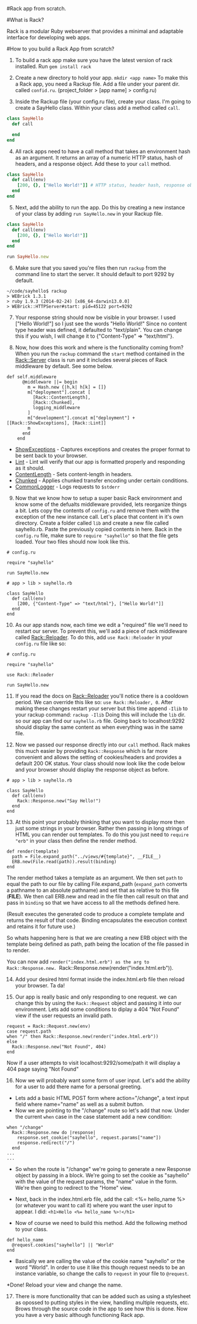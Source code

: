 #Rack app from scratch.

#What is Rack?

Rack is a modular Ruby webserver that provides a minimal and adaptable interface for developing web apps. 

#How to you build a Rack App from scratch?

1. To build a rack app make sure you have the latest version of rack installed. Run `gem install rack`

2. Create a new directory to hold your app. `mkdir <app name>` To make this a Rack app, you need a Rackup file. Add a file under your parent dir. called `confid.ru`. (project_folder > [app name] > config.ru)

3. Inside the Rackup file (your config.ru file), create your class. I'm going to create a SayHello class. Within your class add a method called `call`.

```ruby
class SayHello
  def call

  end
end

```

4. All rack apps need to have a call method that takes an environment hash as an argument. It returns an array of a numeric HTTP status, hash of headers, and a response object. Add these to your `call` method.

```ruby
class SayHello
  def call(env)
    [200, {}, ["Hello World!"]] # HTTP status, header hash, response object
  end
end

```

5. Next, add the ability to run the app. Do this by creating a new instance of your class by adding `run SayHello.new` in your Rackup file.

```ruby
class SayHello
  def call(env)
    [200, {}, ["Hello World!"]]
  end
end

run SayHello.new

```

6. Make sure that you saved you're files then run `rackup` from the command line to start the server. It should default to port 9292 by default. 

```
~/code/sayhello$ rackup
> WEBrick 1.3.1
> ruby 1.9.3 (2014-02-24) [x86_64-darwin13.0.0]
> WEBrick::HTTPServer#start: pid=45122 port=9292

```
7. Your response string should now be visible in your browser. I used ["Hello World!"] so I just see the words "Hello World!" Since no content type header was defined, it defaulted to "text/plain". You can change this if you wish, I will change it to {"Content-Type" => "text/html"}.

8. Now, how does this work and where is the functionality coming from? When you run the `rackup` command the `start` method contained in the [Rack::Server](https://github.com/rack/rack/blob/master/lib/rack/server.rb) class is run and it includes several pieces of Rack middleware by default. See some below.

```
def self.middleware
      @middleware ||= begin
        m = Hash.new {|h,k| h[k] = []}
        m["deployment"].concat [
          [Rack::ContentLength],
          [Rack::Chunked],
          logging_middleware
        ]
        m["development"].concat m["deployment"] + [[Rack::ShowExceptions], [Rack::Lint]]
        m
      end
    end

```
  * [ShowExceptions](http://rack.rubyforge.org/doc/Rack/ShowExceptions.html) - Captures exceptions and creates the proper format to be sent back to your browser.
  * [Lint](http://rack.rubyforge.org/doc/Rack/Lint.html) - Lint will verify that our app is formatted properly and responding as it should.
  * [ContentLength](http://rack.rubyforge.org/doc/Rack/ContentLength.html) - Sets content-length in headers.
  * [Chunked](http://rack.rubyforge.org/doc/Rack/Chunked.html) - Applies chunked transfer encoding under certain conditions.
  * [CommonLogger](http://rack.rubyforge.org/doc/Rack/CommonLogger.html) - Logs requests to `$stderr`

9. Now that we know how to setup a super basic Rack environment and know some of the defualts middleware provided, lets reorganize things a bit. Lets copy the contents of `config.ru` and remove them with the exception of the new instance call. Let's place that content in it's own directory. Create a folder called `lib` and create a new file called sayhello.rb. Paste the previously copied contents in here. Back in the `config.ru` file, make sure to `require "sayhello"` so that the file gets loaded. Your two files should now look like this.

```
# config.ru

require "sayhello"

run SayHello.new

```

```
# app > lib > sayhello.rb

class SayHello
  def call(env)
    [200, {"Content-Type" => "text/html"}, ["Hello World!"]]
  end
end

```

10. As our app stands now, each time we edit a "required" file we'll need to restart our server. To prevent this, we'll add a piece of rack middleware called [Rack::Reloader](http://rack.rubyforge.org/doc/Rack/Reloader.html). To do this, add `use Rack::Reloader` in your `config.ru` file like so:

```
# config.ru

require "sayhello"

use Rack::Reloader

run SayHello.new

```

11. If you read the docs on [Rack::Reloader](http://rack.rubyforge.org/doc/Rack/Reloader.html) you'll notice there is a cooldown period. We can override this like so: `use Rack::Reloader, 0`. After making these changes restart your server but this time append `-Ilib` to your rackup command: `rackup -Ilib` Doing this will include the `lib` dir. so our app can find our `sayhello.rb` file. Going back to localhost:9292 should display the same content as when everything was in the same file.

12. Now we passed our response directly into our `call` method. Rack makes this much easier by providing `Rack::Response` which is far more convenient and allows the setting of cookies/headers and provides a default 200 OK status. Your class should now look like the code below and your browser should display the response object as before.

```
# app > lib > sayhello.rb

class SayHello
  def call(env)
    Rack::Response.new("Say Hello!")
  end
end

```
13. At this point your probably thinking that you want to display more then just some strings in your browser. Rather then passing in long strings of HTML you can render out templates. To do this you just need to `require "erb"` in your class then define the render method. 

```
def render(template)
  path = File.expand_path("../views/#{template}", __FILE__)
  ERB.new(File.read(path)).result(binding)
end

```

   The render method takes a template as an argument. We then set `path` to equal the path to our file by calling File.expand_path (`expand_path` converts a pathname to an absolute pathname) and set that as relative to this file (__FILE__). We then call ERB.new and read in the file then call result on that and pass in `binding` so that we have access to all the methods defined here.

   (Result executes the generated code to produce a complete template and returns the result of that code. Binding encapsulates the execution context and retains it for future use.)

   So whats happening here is that we are creating a new ERB object with the template being defined as path, path being the location of the file passed in to render. 

   You can now add `render("index.html.erb") as the arg to Rack::Response.new. `Rack::Response.new(render("index.html.erb")).

14. Add your desired html format inside the index.html.erb file then reload your browser. Ta da!

15. Our app is really basic and only responding to one request. we can change this by using the `Rack::Request` object and passing it into our environment. Lets add some conditions to diplay a 404 "Not Found" view if the user requests an invalid path.

```
request = Rack::Request.new(env)
case request.path
when "/" then Rack::Response.new(render("index.html.erb"))
else
  Rack::Response.new("Not Found", 404)
end

```

   Now if a user attempts to visit localhost:9292/some/path it will display a 404 page saying "Not Found"

16. Now we will probably want some form of user input. Let's add the ability for a user to add there name for a personal greeting. 
  * Lets add a basic HTML POST form where action="/change", a text input field where name="name" as well as a submit button.
  * Now we are pointing to the "/change" route so let's add that now. Under the current `when` case in the case statement add a new condition:

```
when "/change"
  Rack::Response.new do |response|
    response.set_cookie("sayhello", request.params["name"])
    response.redirect("/")
  end
...
...

```

   * So when the route is "/change" we're going to generate a new Response object by passing in a block. We're going to set the cookie as "sayhello" with the value of the request params, the "name" value in the form. We're then going to redirect to the "Home" view.

   * Next, back in the index.html.erb file, add the call: <%= hello_name %> (or whatever you want to call it) where you want the user input to appear. I did: `<h1>Hello <%= hello_name %>!</h1>`

   * Now of course we need to build this method. Add the following method to your class.

```
def hello_name
  @request.cookies["sayhello"] || "World"
end

```

  * Basically we are calling the value of the cookie name "sayhello" or the word "World". In order to use it like this though request needs to be an instance variable, so change the calls to `request` in your file to `@request`.

  *Done! Reload your view and change the name.

17. There is more functionality that can be added such as using a stylesheet as opossed to putting styles in the view, handling multiple requests, etc. Brows through the source code in the app to see how this is done. Now you have a very basic although functioning Rack app.